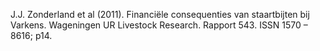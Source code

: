 J.J. Zonderland et al (2011). Financiële consequenties van staartbijten bij Varkens. Wageningen UR Livestock Research. Rapport 543. ISSN 1570 – 8616; p14.
